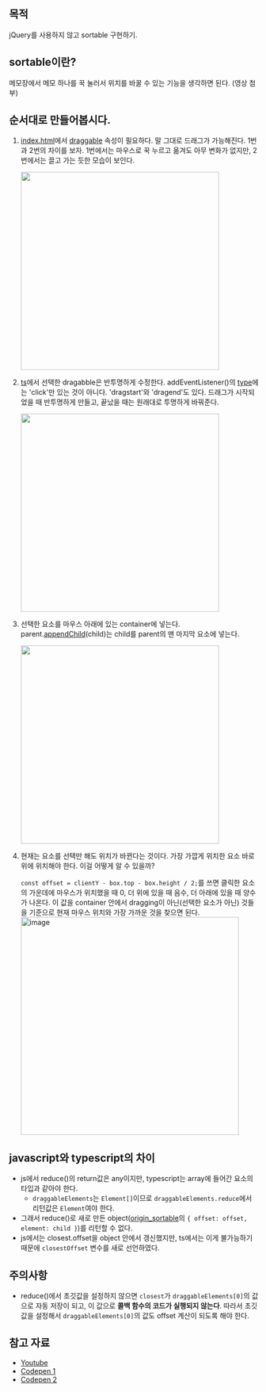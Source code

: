 ## 목적

jQuery를 사용하지 않고 sortable 구현하기.

## sortable이란?

메모장에서 메모 하나를 꾹 눌러서 위치를 바꿀 수 있는 기능을 생각하면 된다.
(영상 첨부)

## 순서대로 만들어봅시다.

1. [index.html](./index.html)에서 [draggable](https://developer.mozilla.org/ko/docs/Web/HTML/Global_attributes/draggable) 속성이 필요하다.
   말 그대로 드래그가 가능해진다. 1번과 2번의 차이를 보자. 1번에서는 마우스로 꾹 누르고 옮겨도 아무 변화가 없지만, 2번에서는 끌고 가는 듯한 모습이 보인다.

   <img src="https://user-images.githubusercontent.com/64337152/150275515-38a56fb2-70ea-4490-9ec6-c4dc8c885a80.gif" width=400>

2. [ts](./src/sortable.ts)에서 선택한 dragabble은 반투명하게 수정한다.
   addEventListener()의 [type](https://developer.mozilla.org/ko/docs/Web/Events)에는 'click'만 있는 것이 아니다. 'dragstart'와 'dragend'도 있다. 드래그가 시작되었을 때 반투명하게 만들고, 끝났을 때는 원래대로 투명하게 바꿔준다.

   <img src="https://user-images.githubusercontent.com/64337152/150277221-e290eaed-25cd-4385-98be-d5c9538b24ba.gif" width=400>

3. 선택한 요소를 마우스 아래에 있는 container에 넣는다.
   parent.[appendChild](https://developer.mozilla.org/ko/docs/Web/API/Node/appendChild)(child)는 child를 parent의 맨 마지막 요소에 넣는다.

   <img src="https://user-images.githubusercontent.com/64337152/150278648-bae0e0d0-2b47-4f01-a419-222ba164fc73.gif" width=400>

4. 현재는 요소를 선택만 해도 위치가 바뀐다는 것이다. 가장 가깝게 위치한 요소 바로 위에 위치해야 한다. 이걸 어떻게 알 수 있을까?

   `const offset = clientY - box.top - box.height / 2;`를 쓰면 클릭한 요소의 가운데에 마우스가 위치했을 때 0, 더 위에 있을 때 음수, 더 아래에 있을 때 양수가 나온다. 이 값을 container 안에서 dragging이 아닌(선택한 요소가 아닌) 것들을 기준으로 현재 마우스 위치와 가장 가까운 것을 찾으면 된다.
   <img width="440" alt="image" src="https://user-images.githubusercontent.com/64337152/150301679-3026ca5c-45ac-42c6-8a04-5dc901769bc4.png">

## javascript와 typescript의 차이

- js에서 reduce()의 return값은 any이지만, typescript는 array에 들어간 요소의 타입과 같아야 한다.
  - `draggableElements`는 `Element[]`이므로 `draggableElements.reduce`에서 리턴값은 `Element`여야 한다.
- 그래서 reduce()로 새로 만든 object([origin_sortable](./src/origin_sortable.js)의 `{ offset: offset, element: child }`)를 리턴할 수 없다.
- js에서는 closest.offset을 object 안에서 갱신했지만, ts에서는 이게 불가능하기 때문에 `closestOffset` 변수를 새로 선언하였다.

## 주의사항

- reduce()에서 초깃값을 설정하지 않으면 `closest`가 `draggableElements[0]`의 값으로 자동 저장이 되고, 이 값으로 **콜백 함수의 코드가 실행되지 않는다**. 따라서 초깃값을 설정해서 `draggableElements[0]`의 값도 offset 계산이 되도록 해야 한다.

## 참고 자료

- [Youtube](https://www.youtube.com/watch?v=jfYWwQrtzzY)
- [Codepen 1](https://codepen.io/WebDevSimplified/pen/JjdveeV?ref=morioh.com&utm_source=morioh.com)
- [Codepen 2](https://codepen.io/vtno/pen/MXmpoy?editors=1111)
